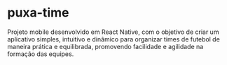 # puxa-time
Projeto mobile desenvolvido em React Native, com o objetivo de criar um aplicativo simples, intuitivo e dinâmico para organizar times de futebol de maneira prática e equilibrada, promovendo facilidade e agilidade na formação das equipes.
